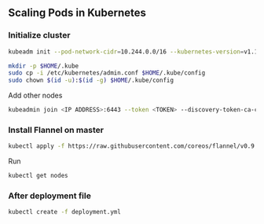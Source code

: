 ## Scaling Pods in Kubernetes


### Initialize cluster
```sh
kubeadm init --pod-network-cidr=10.244.0.0/16 --kubernetes-version=v1.11.3

mkdir -p $HOME/.kube
sudo cp -i /etc/kubernetes/admin.conf $HOME/.kube/config
sudo chown $(id -u):$(id -g) $HOME/.kube/config
```

Add other nodes
```sh
kubeadmin join <IP ADDRESS>:6443 --token <TOKEN> --discovery-token-ca-cert-hash sha256:<HASHED TOKEN>
```

### Install Flannel on master
```sh
kubectl apply -f https://raw.githubusercontent.com/coreos/flannel/v0.9.1/Documentation/kube-flannel.yml
```
Run
```sh
kubectl get nodes
```


### After deployment file
```sh
kubectl create -f deployment.yml
```




